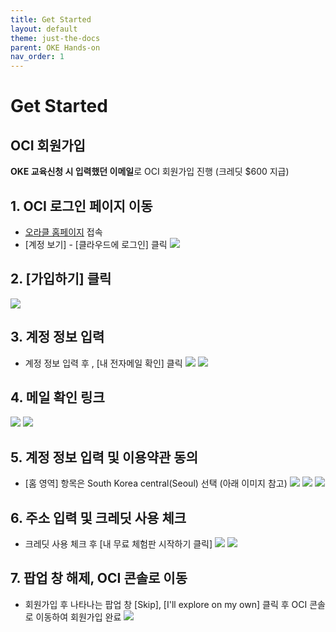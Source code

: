 ```yaml
---
title: Get Started
layout: default
theme: just-the-docs
parent: OKE Hands-on
nav_order: 1
---
```


# Get Started

## OCI 회원가입
**OKE 교육신청 시 입력했던 이메일**로 OCI 회원가입 진행 (크레딧 $600 지급)

## 1. OCI 로그인 페이지 이동
- [오라클 홈페이지](https://www.oracle.com/kr/index.html) 접속
- [계정 보기] - [클라우드에 로그인] 클릭
![](2023-06-05-15-44-05.png)

## 2. [가입하기] 클릭
![](2023-06-05-15-45-33.png)

## 3. 계정 정보 입력
- 계정 정보 입력 후 , [내 전자메일 확인] 클릭
![](2023-06-05-15-46-01.png)
![](2023-06-05-15-46-05.png)

## 4. 메일 확인 링크
![](2023-06-05-15-46-19.png)
![](2023-06-05-15-46-23.png)

## 5. 계정 정보 입력 및 이용약관 동의
- [홈 영역] 항목은 South Korea central(Seoul) 선택 (아래 이미지 참고)
![](2023-06-05-15-46-38.png)
![](2023-06-05-15-46-44.png)
![](2023-06-05-15-48-23.png)

## 6. 주소 입력 및 크레딧 사용 체크
- 크레딧 사용 체크 후 [내 무료 체험판 시작하기 클릭]
![](2023-06-05-15-48-55.png)
![](2023-06-05-15-49-39.png)

## 7. 팝업 창 해제, OCI 콘솔로 이동
- 회원가입 후 나타나는 팝업 창 [Skip], [I'll explore on my own] 클릭 후 OCI 콘솔로 이동하여 회원가입 완료
![](2023-06-05-16-01-06.png)